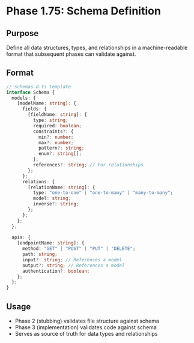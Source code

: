 # Phase 1.75: Schema Definition

## Purpose
Define all data structures, types, and relationships in a machine-readable format that subsequent phases can validate against.

## Format
```typescript
// schemas.d.ts template
interface Schema {
  models: {
    [modelName: string]: {
      fields: {
        [fieldName: string]: {
          type: string;
          required: boolean;
          constraints?: {
            min?: number;
            max?: number;
            pattern?: string;
            enum?: string[];
          };
          references?: string; // For relationships
        };
      };
      relations: {
        [relationName: string]: {
          type: "one-to-one" | "one-to-many" | "many-to-many";
          model: string;
          inverse?: string;
        };
      };
    };
  };
  
  apis: {
    [endpointName: string]: {
      method: "GET" | "POST" | "PUT" | "DELETE";
      path: string;
      input?: string; // References a model
      output?: string; // References a model
      authentication?: boolean;
    };
  };
}
```

## Usage
- Phase 2 (stubbing) validates file structure against schema
- Phase 3 (implementation) validates code against schema
- Serves as source of truth for data types and relationships

